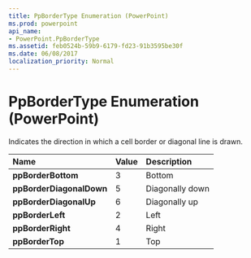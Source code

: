 ```yaml
---
title: PpBorderType Enumeration (PowerPoint)
ms.prod: powerpoint
api_name:
- PowerPoint.PpBorderType
ms.assetid: feb0524b-59b9-6179-fd23-91b3595be30f
ms.date: 06/08/2017
localization_priority: Normal
---
```



# PpBorderType Enumeration (PowerPoint)

Indicates the direction in which a cell border or diagonal line is drawn.



|Name|Value|Description|
|:-----|:-----|:-----|
|**ppBorderBottom**|3|Bottom|
|**ppBorderDiagonalDown**|5|Diagonally down|
|**ppBorderDiagonalUp**|6|Diagonally up|
|**ppBorderLeft**|2|Left|
|**ppBorderRight**|4|Right|
|**ppBorderTop**|1|Top|

